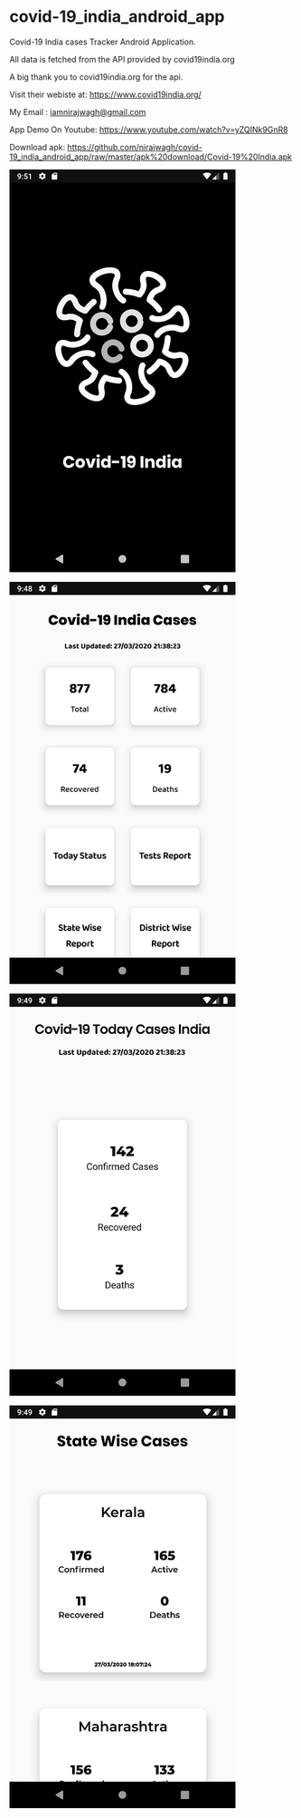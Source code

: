 # covid-19_india_android_app


Covid-19 India cases Tracker Android Application.

All data is fetched from the API provided by covid19india.org

A big thank you to covid19india.org for the api.

Visit their webiste at: https://www.covid19india.org/

My Email : iamnirajwagh@gmail.com

App Demo On Youtube: https://www.youtube.com/watch?v=yZQINk9GnR8

Download apk: https://github.com/nirajwagh/covid-19_india_android_app/raw/master/apk%20download/Covid-19%20India.apk

![Splash Screen](https://github.com/nirajwagh/covid-19_india_android_app/blob/master/Screenshots/one.png)

![Home Screen](https://github.com/nirajwagh/covid-19_india_android_app/blob/master/Screenshots/two.png)

![Cases Today](https://github.com/nirajwagh/covid-19_india_android_app/blob/master/Screenshots/four.png)

![Cases Today](https://github.com/nirajwagh/covid-19_india_android_app/blob/master/Screenshots/five.png)
